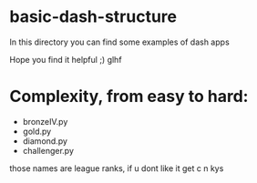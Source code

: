 # basic-dash-structure
In this directory you can find some examples of dash apps

Hope you find it helpful ;) glhf

# Complexity, from easy to hard:
- bronzeIV.py
- gold.py
- diamond.py
- challenger.py

those names are league ranks, if u dont like it get c n kys
